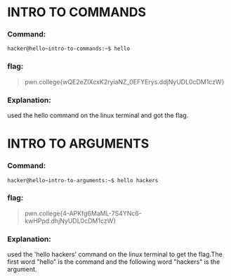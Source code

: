 # INTRO TO COMMANDS
### Command:
```
hacker@hello~intro-to-commands:~$ hello
```
### flag:
>pwn.college{wQE2eZIXcxK2ryiaNZ_0EFYErys.ddjNyUDL0cDM1czW}
### Explanation:
used the hello command on the linux terminal and got the flag.

# INTRO TO ARGUMENTS
### Command:
```
hacker@hello~intro-to-arguments:~$ hello hackers
```
### flag:
>pwn.college{4-APKfg6MaML-7S4YNc6-kwHPpd.dhjNyUDL0cDM1czW}
### Explanation:
used the 'hello hackers' command on the linux terminal to get the flag.The first word "hello" is the command and the following word "hackers" is the argument.
